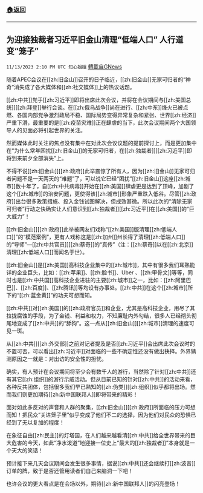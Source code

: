 ###  [:house:返回](README.md)
---


## 为迎接独裁者习近平旧金山清理“低端人口” 人行道变“笼子”
`11/13/2023 2:10 PM UTC 知心姐姐` [轉載自GNews](https://gnews.org/articles/1971149)

随着APEC会议在[[zh:旧金山]]召开的日子临近，[[zh:旧金山]]无家可归者的“神奇”消失成了各大媒体和[[zh:社交媒体]]上的热议话题。

[[zh:中共]]党手[[zh:习近平]]即将出席此次会议，并将在会议期间与[[zh:美国总统]][[zh:拜登]]举行会谈。在[[zh:俄乌战争]]尚在进行、[[zh:中东]]烽火已被点燃、各国内部党争激烈政局不稳、国际局势变得异常复杂和紧张、世界[[zh:经济]]严重下滑，最重要的是[[zh:疫苗灾难]]正在肆虐的当下，此次会议期间两个大国领导人的见面必将引起世界的关注。

然而媒体此时关注的焦点没有集中在对此次会议议题的提前探讨上，而是更加集中在“为什么常年困扰[[zh:旧金山]]的无家可归者，在[[zh:独裁者]][[zh:习近平]]即将到来前夕全部消失”上。

不得不说[[zh:旧金山]][[zh:政府]]此举震惊了所有人，因为[[zh:旧金山]]无家可归者问题不是一天两天的“难题”了，可以说它已经“困扰”[[zh:旧金山]]这座[[zh:城市]]数十年了，自[[zh:中共病毒]]开始在[[zh:美国]]肆虐更是达到了顶峰，加剧了这个[[zh:城市]]的治安问题，更使得该[[zh:城市]]形象严重跌入低谷。尽管[[zh:政府]]出台很多政策措施、投入金钱试图解决，但成效甚微。所以此次的“清除无家可归者”行动之快确实让人们意识到[[zh:独裁者]][[zh:习近平]]在[[zh:美国]]的“巨大威力”！

[[zh:旧金山]][[zh:政府]]此举被网友们戏称“[[zh:美国]]版清理[[zh:低端人口]]”的“模范案例”，更有人戏称这是[[zh:加州]]州长得了清理[[zh:低端人口]]的“导师”—[[zh:中共官员]][[zh:蔡奇]]的“真传”（注：[[zh:蔡奇]]以在[[zh:北京]]清理[[zh:低端人口]]而闻名于世）。

[[zh:旧金山]]是[[zh:美国]]高科技企业集中的[[zh:城市]]，其中有很多我们耳熟能详的企业巨头，比如：[[zh:苹果]]、[[zh:脸书]]、Uber 、[[zh:甲骨文]]等等，同时也是[[zh:中共国]]高科技企业进驻的主要[[zh:城市]]之一，比如：[[zh:阿里巴巴]]、[[zh:百度]]、[[zh:腾讯]]等均设有办事处。[[zh:中共]]在这个[[zh:城市]]所下的“[[zh:蓝金黄]]”的功夫可想而知。

[[zh:中共]]对[[zh:美国]]的[[zh:政府官员]]和企业，尤其是高科技企业，用尽了其拉拢腐蚀的手段，为了金钱、利益和权力，不知廉耻内外勾结，很多人已经彻头彻尾地变成了[[zh:中共]]的“舔狗”。这一点从[[zh:旧金山]][[zh:城市]]清理的速度可见一斑。

从[[zh:中共]][[zh:外交部]]之前对记者提及是否[[zh:习近平]]会出席此次会议时的不置可否，可以看出[[zh:习近平]]对面临的一些不确定性还没有做出抉择。外界猜测原因之一就是：对出访的安全性的担忧。

确实，有人预计在会议期间将至少会有数千人的游行，当然除了针对[[zh:中共]]还有其它[[zh:组织]]的游行示威活动。但从目前已知的针对[[zh:中共]]的活动来看，各种反共团体，包括很多我们早已熟知的[[zh:伪类]][[zh:组织]]似乎都将出场。然而我们则更加期待[[zh:新中国联邦人]]即将带来的精彩！

面对如此多反对的声音和人群的聚集，[[zh:旧金山]][[zh:政府]]所面临的压力可想而知！把民众“关进笼子里”似乎变成了他们不二的选择，因为他们对民众的恐惧已经到了无以复加的程度！

在象征自由[[zh:民主]]的灯塔国，在人们越来越看清[[zh:中共]]给全世界带来的巨大危害的今天，如此“净水泼道”地迎接一位史上“最大的[[zh:独裁者]]”本身就是一个天大的笑话！

预计接下来几天会议期间会发生很多事情，据说[[zh:中共]]还会继续打[[zh:波音]]订单的牌，致于是否还管用读者们自己来脑洞一下吧！

也许会议的更大看点是在会场以外，期待[[zh:新中国联邦人]]的闪亮登场！
